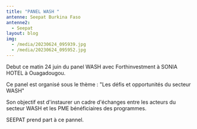 ```yaml
---
title: "PANEL WASH "
antenne: Seepat Burkina Faso
antenne2:
  - Seepat
layout: blog
img:
  - /media/20230624_095939.jpg
  - /media/20230624_095952.jpg
---
```

D﻿ebut ce matin 24 juin du panel WASH avec Forthinvestment à SONIA HOTEL à Ouagadougou.

C﻿e panel est organisé sous le thème : "Les défis et opportunités du secteur WASH"

S﻿on objectif est d'instaurer un cadre d'échanges entre les acteurs du secteur  WASH et les PME bénéficiaires des programmes.

S﻿EEPAT prend part à ce pannel.